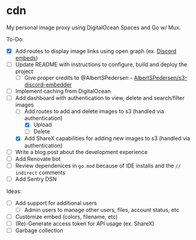 # cdn
My personal image proxy using DigitalOcean Spaces and Go w/ Mux.

To-Do:  
- [x] Add routes to display image links using open graph (ex. [Discord embeds](https://i.imgur.com/otjv4zE.png))  
- [ ] Update README with instructions to configure, build and deploy the project  
    - [ ] Give proper credits to @AlbertSPedersen -  [AlbertSPedersen/s3-discord-embedder](https://github.com/AlbertSPedersen/s3-discord-embedder)  
- [ ] Implement caching from DigitalOcean  
- [ ] Add dashboard with authentication to view, delete and search/filter images  
    - [ ] Add routes to add and delete images to s3 (handled via authentication)  
        - [x] Upload  
        - [ ] Delete  
    - [x] Add ShareX capabilities for adding new images to s3 (handled via authentication)  
- [ ] Write a blog post about the development experience  
- [ ] Add Renovate bot  
- [ ] Review dependenices in `go.mod` because of IDE installs and the `// indirect` comments  
- [ ] Add Sentry DSN  

Ideas:  
- [ ] Add support for additional users  
    - [ ] Admin users to manage other users, files, account status, etc  
- [ ] Customize embed (colors, filename, etc)  
- [ ] (Re)-Generate access token for API usage (ex. ShareX)  
- [ ] Garbage collection  